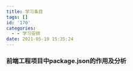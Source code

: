 ```yaml
---
title: 学习条目
tags: []
id: '170'
categories:
  - - 学习安排
date: 2021-05-19 15:35:24
---
```


### 前端工程项目中package.json的作用及分析